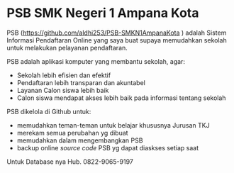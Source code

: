 # PSB SMK Negeri 1 Ampana Kota
PSB (https://github.com/aldhi253/PSB-SMKN1AmpanaKota ) adalah Sistem Informasi Pendaftaran Online yang saya buat supaya memudahkan sekolah untuk melakukan pelayanan pendaftaran.

PSB adalah aplikasi komputer yang membantu sekolah, agar:
- Sekolah lebih efisien dan efektif
- Pendaftaran lebih transparan dan akuntabel
- Layanan Calon siswa lebih baik
- Calon siswa mendapat akses lebih baik pada informasi tentang sekolah

PSB dikelola di Github untuk:
- memudahkan teman-teman untuk belajar khususnya Jurusan TKJ
- merekam semua perubahan yg dibuat
- memudahkan dalam mengembangkan PSB
- backup online _source code_ PSB yg dapat diaskses setiap saat


Untuk Database nya Hub. 0822-9065-9197
